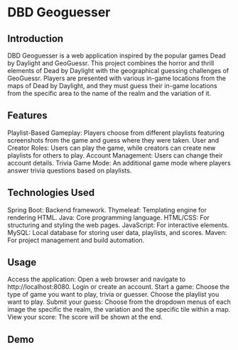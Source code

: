 # DBD Geoguesser
## Introduction
DBD Geoguesser is a web application inspired by the popular games Dead by Daylight and GeoGuessr. This project combines the horror and thrill elements of Dead by Daylight with the geographical guessing challenges of GeoGuessr. Players are presented with various in-game locations from the maps of Dead by Daylight, and they must guess their in-game locations from the specific area to the name of the realm and the variation of it.

## Features
Playlist-Based Gameplay: Players choose from different playlists featuring screenshots from the game and guess where they were taken.
User and Creator Roles: Users can play the game, while creators can create new playlists for others to play.
Account Management: Users can change their account details.
Trivia Game Mode: An additional game mode where players answer trivia questions based on playlists.

## Technologies Used
Spring Boot: Backend framework.
Thymeleaf: Templating engine for rendering HTML.
Java: Core programming language.
HTML/CSS: For structuring and styling the web pages.
JavaScript: For interactive elements.
MySQL: Local database for storing user data, playlists, and scores.
Maven: For project management and build automation.

## Usage
Access the application: Open a web browser and navigate to http://localhost:8080. Login or create an account.
Start a game: Choose the type of game you want to play, trivia or guesser. Choose the playlist you want to play.
Submit your guess: Choose from the dropdown menus of each image the specific the realm, the variation and the specific tile within a map.
View your score: The score will be shown at the end.

## Demo





